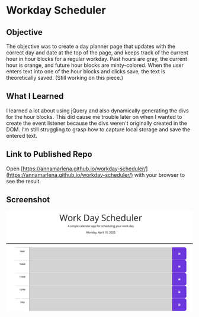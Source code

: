 # Workday Scheduler

## Objective

The objective was to create a day planner page that updates with the correct day and date at the top of the page, and keeps track of the current hour in hour blocks for a regular workday. Past hours are gray, the current hour is orange, and future hour blocks are minty-colored. When the user enters text into one of the hour blocks and clicks save, the text is theoretically saved. (Still working on this piece.)

## What I Learned

I learned a lot about using jQuery and also dynamically generating the divs for the hour blocks. This did cause me trouble later on when I wanted to create the event listener because the divs weren't originally created in the DOM. I'm still struggling to grasp how to capture local storage and save the entered text.

## Link to Published Repo

Open [https://annamarlena.github.io/workday-scheduler/](https://annamarlena.github.io/workday-scheduler/) with your browser to see the result.

## Screenshot

![Here's a screenshot of the home page](./assets/screenshot.png)